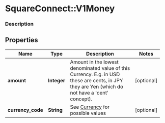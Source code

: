 # SquareConnect::V1Money

### Description



## Properties
Name | Type | Description | Notes
------------ | ------------- | ------------- | -------------
**amount** | **Integer** | Amount in the lowest denominated value of this Currency. E.g. in USD these are cents, in JPY they are Yen (which do not have a &#39;cent&#39; concept). | [optional] 
**currency_code** | **String** |  See [Currency](#type-currency) for possible values | [optional] 


